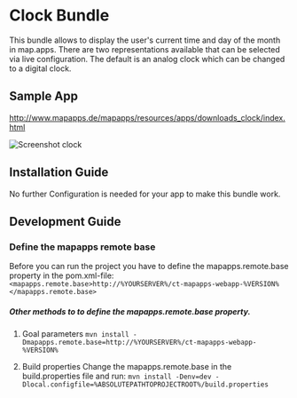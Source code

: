 # Clock Bundle
This bundle allows to display the user's current time and day of the month in map.apps. There are two representations available that can be selected via live configuration. The default is an analog clock which can be changed to a digital clock.

Sample App
------------------
http://www.mapapps.de/mapapps/resources/apps/downloads_clock/index.html

![Screenshot clock](https://github.com/conterra/mapapps-clock/blob/master/clock.JPG)

Installation Guide
------------------
No further Configuration is needed for your app to make this bundle work.

Development Guide
------------------
### Define the mapapps remote base
Before you can run the project you have to define the mapapps.remote.base property in the pom.xml-file:
`<mapapps.remote.base>http://%YOURSERVER%/ct-mapapps-webapp-%VERSION%</mapapps.remote.base>`

##### Other methods to to define the mapapps.remote.base property.
1. Goal parameters
`mvn install -Dmapapps.remote.base=http://%YOURSERVER%/ct-mapapps-webapp-%VERSION%`

2. Build properties
Change the mapapps.remote.base in the build.properties file and run:
`mvn install -Denv=dev -Dlocal.configfile=%ABSOLUTEPATHTOPROJECTROOT%/build.properties`

